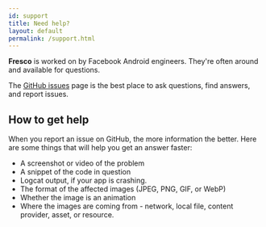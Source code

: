 ```yaml
---
id: support
title: Need help?
layout: default
permalink: /support.html
---
```


**Fresco** is worked on by Facebook Android engineers. They're often around and available for questions.

The [GitHub issues](https://github.com/facebook/fresco/issues) page is the best place to ask questions, find answers, and report issues.

## How to get help

When you report an issue on GitHub, the more information the better. Here are some things that will help you get an answer faster:

- A screenshot or video of the problem
- A snippet of the code in question
- Logcat output, if your app is crashing.
- The format of the affected images (JPEG, PNG, GIF, or WebP)
- Whether the image is an animation
- Where the images are coming from - network, local file, content provider, asset, or resource.



